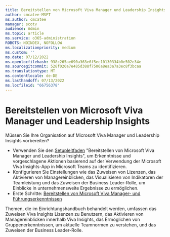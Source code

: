```yaml
---
title: Bereitstellen von Microsoft Viva Manager und Leadership Insights
author: cmcatee-MSFT
ms.author: cmcatee
manager: scotv
audience: Admin
ms.topic: article
ms.service: o365-administration
ROBOTS: NOINDEX, NOFOLLOW
ms.localizationpriority: medium
ms.custom: ''
ms.date: 07/12/2022
ms.openlocfilehash: 938c265ae690a363e6f5ec10130334b0e502e34e
ms.sourcegitcommit: 528f020a7e485d388f7506a8ea3a7a3ec8f3bcaa
ms.translationtype: MT
ms.contentlocale: de-DE
ms.lasthandoff: 07/13/2022
ms.locfileid: "66756378"
---
```

# <a name="deploy-microsoft-viva-manager-and-leadership-insights"></a>Bereitstellen von Microsoft Viva Manager und Leadership Insights

Müssen Sie Ihre Organisation auf Microsoft Viva Manager und Leadership Insights vorbereiten?

- Verwenden Sie den [Setupleitfaden](https://go.microsoft.com/fwlink/p/?linkid=2199817) "Bereitstellen von Microsoft Viva Manager und Leadership Insights", um Erkenntnisse und vorgeschlagene Aktionen basierend auf der Verwendung der Microsoft Viva Insights-App in Microsoft Teams zu identifizieren.
- Konfigurieren Sie Einstellungen wie das Zuweisen von Lizenzen, das Aktivieren von Managereinblicken, das Visualisieren von Indikatoren der Teamleistung und das Zuweisen der Business Leader-Rolle, um Einblicke in unternehmensweite Ergebnisse zu ermöglichen.
- Erste Schritte: [Bereitstellen von Microsoft Viva Manager- und Führungserkenntnissen](https://go.microsoft.com/fwlink/p/?linkid=2199817)

Themen, die im Einrichtungshandbuch behandelt werden, umfassen das Zuweisen Viva Insights Lizenzen zu Benutzern, das Aktivieren von Managereinblicken innerhalb Viva Insights, das Ermöglichen von Gruppenerkenntnissen, um aktuelle Teamnormen zu verstehen, und das Zuweisen der Business Leader-Rolle.
